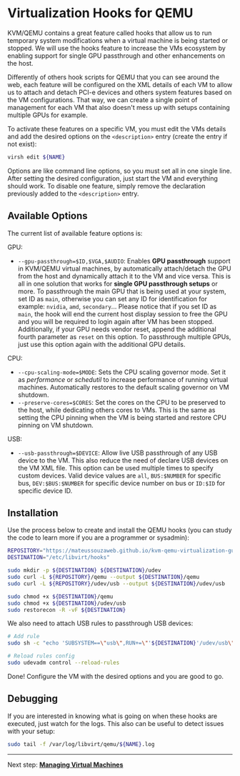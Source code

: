 # Virtualization Hooks for QEMU

KVM/QEMU contains a great feature called hooks that allow us to run temporary system modifications when a virtual machine is being started or stopped. We will use the hooks feature to increase the VMs ecosystem by enabling support for single GPU passthrough and other enhancements on the host.

Differently of others hook scripts for QEMU that you can see around the web, each feature will be configured on the XML details of each VM to allow us to attach and detach PCI-e devices and others system features based on the VM configurations. That way, we can create a single point of management for each VM that also doesn't mess up with setups containing multiple GPUs for example.

To activate these features on a specific VM, you must edit the VMs details and add the desired options on the ``<description>`` entry (create the entry if not exist):

```bash
virsh edit ${NAME}
```

Options are like command line options, so you must set all in one single line. After setting the desired configuration, just start the VM and everything should work. To disable one feature, simply remove the declaration previously added to the ``<description>`` entry.

## Available Options

The current list of available feature options is:

GPU:

- ``--gpu-passthrough=$ID,$VGA,$AUDIO``: Enables **GPU passthrough** support in KVM/QEMU virtual machines, by automatically attach/detach the GPU from the host and dynamically attach it to the VM and vice versa. This is all in one solution that works for **single GPU passthrough setups** or more. To passthrough the main GPU that is being used at your system, set ID as ``main``, otherwise you can set any ID for identification for example: ``nvidia``, ``amd``, ``secondary``... Please notice that if you set ID as ``main``, the hook will end the current host display session to free the GPU and you will be required to login again after VM has been stopped. Additionally, if your GPU needs vendor reset, append the additional fourth parameter as ``reset`` on this option. To passthrough multiple GPUs, just use this option again with the additional GPU details. 

CPU:

- ``--cpu-scaling-mode=$MODE``: Sets the CPU scaling governor mode. Set it as *performance* or *schedutil* to increase performance of running virtual machines. Automatically restores to the default scaling governor on VM shutdown.
- ``--preserve-cores=$CORES``: Set the cores on the CPU to be preserved to the host, while dedicating others cores to VMs. This is the same as setting the CPU pinning when the VM is being started and restore CPU pinning on VM shutdown.

USB:

- ``--usb-passthrough=$DEVICE``: Allow live USB passthrough of any USB device to the VM. This also reduce the need of declare USB devices on the VM XML file. This option can be used multiple times to specify custom devices. Valid device values are ``all``, ``BUS:$NUMBER`` for specific bus, ``DEV:$BUS:$NUMBER`` for specific device number on bus or `ID:$ID` for specific device ID.

## Installation

Use the process below to create and install the QEMU hooks (you can study the code to learn more if you are a programmer or sysadmin):

```bash
REPOSITORY="https://mateussouzaweb.github.io/kvm-qemu-virtualization-guide/Scripts/hooks"
DESTINATION="/etc/libvirt/hooks"

sudo mkdir -p ${DESTINATION} ${DESTINATION}/udev
sudo curl -L ${REPOSITORY}/qemu --output ${DESTINATION}/qemu
sudo curl -L ${REPOSITORY}/udev/usb --output ${DESTINATION}/udev/usb

sudo chmod +x ${DESTINATION}/qemu
sudo chmod +x ${DESTINATION}/udev/usb
sudo restorecon -R -vF ${DESTINATION}
```

We also need to attach USB rules to passthrough USB devices:

```bash
# Add rule
sudo sh -c "echo 'SUBSYSTEM==\"usb\",RUN+=\"'${DESTINATION}'/udev/usb\"' > /etc/udev/rules.d/90-libvirt-usb.rules"

# Reload rules config
sudo udevadm control --reload-rules
```

Done! Configure the VM with the desired options and you are good to go.

## Debugging

If you are interested in knowing what is going on when these hooks are executed, just watch for the logs. This also can be useful to detect issues with your setup:

```bash
sudo tail -f /var/log/libvirt/qemu/${NAME}.log
```

----

Next step: **[Managing Virtual Machines](04%20-%20Virtual%20Machine%20Management.md)**
